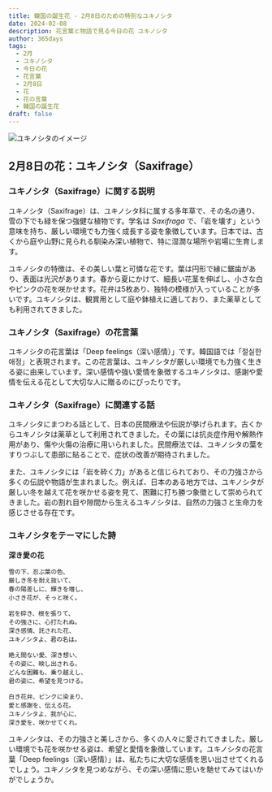 ```yaml
---
title: 韓国の誕生花 - 2月8日のための特別なユキノシタ
date: 2024-02-08
description: 花言葉と物語で見る今日の花 ユキノシタ
author: 365days
tags:
  - 2月
  - ユキノシタ
  - 今日の花
  - 花言葉
  - 2月8日
  - 花
  - 花の言葉
  - 韓国の誕生花
draft: false
---
```


![ユキノシタのイメージ](https://cdn.pixabay.com/photo/2016/12/13/22/11/badan-1905221_1280.jpg#center)


## 2月8日の花：ユキノシタ（Saxifrage）

### ユキノシタ（Saxifrage）に関する説明

ユキノシタ（Saxifrage）は、ユキノシタ科に属する多年草で、その名の通り、雪の下でも緑を保つ強健な植物です。学名は *Saxifraga* で、「岩を壊す」という意味を持ち、厳しい環境でも力強く成長する姿を象徴しています。日本では、古くから庭や山野に見られる馴染み深い植物で、特に湿潤な場所や岩場に生育します。

ユキノシタの特徴は、その美しい葉と可憐な花です。葉は円形で縁に鋸歯があり、表面は光沢があります。春から夏にかけて、細長い花茎を伸ばし、小さな白やピンクの花を咲かせます。花弁は5枚あり、独特の模様が入っていることが多いです。ユキノシタは、観賞用として庭や鉢植えに適しており、また薬草としても利用されてきました。

### ユキノシタ（Saxifrage）の花言葉

ユキノシタの花言葉は「Deep feelings（深い感情）」です。韓国語では「절실한 애정」と表現されます。この花言葉は、ユキノシタが厳しい環境でも力強く生きる姿に由来しています。深い感情や強い愛情を象徴するユキノシタは、感謝や愛情を伝える花として大切な人に贈るのにぴったりです。

### ユキノシタ（Saxifrage）に関連する話

ユキノシタにまつわる話として、日本の民間療法や伝説が挙げられます。古くからユキノシタは薬草として利用されてきました。その葉には抗炎症作用や解熱作用があり、傷や火傷の治療に用いられました。民間療法では、ユキノシタの葉をすりつぶして患部に貼ることで、症状の改善が期待されました。

また、ユキノシタには「岩を砕く力」があると信じられており、その力強さから多くの伝説や物語が生まれました。例えば、日本のある地方では、ユキノシタが厳しい冬を越えて花を咲かせる姿を見て、困難に打ち勝つ象徴として崇められてきました。岩の割れ目や隙間から生えるユキノシタは、自然の力強さと生命力を感じさせる存在です。

### ユキノシタをテーマにした詩

**深き愛の花**

	雪の下、忍ぶ葉の色、  
	厳しき冬を耐え抜いて、  
	春の陽差しに、輝きを増し、  
	小さき花が、そっと咲く。
	
	岩を砕き、根を張りて、  
	その強さに、心打たれぬ。  
	深き感情、託された花、  
	ユキノシタよ、君の名は。
	
	絶え間ない愛、深き想い、  
	その姿に、映し出される。  
	どんな困難も、乗り越えし、  
	君の姿に、希望を見つける。
	
	白き花弁、ピンクに染まり、  
	愛と感謝を、伝える花。  
	ユキノシタよ、我が心に、  
	深き愛を、咲かせてくれ。

ユキノシタは、その力強さと美しさから、多くの人々に愛されてきました。厳しい環境でも花を咲かせる姿は、希望と愛情を象徴しています。ユキノシタの花言葉「Deep feelings（深い感情）」は、私たちに大切な感情を思い出させてくれるでしょう。ユキノシタを見つめながら、その深い感情に思いを馳せてみてはいかがでしょうか。